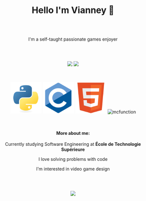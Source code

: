 <div align="center">
  <h1>Hello I'm Vianney 👋</h1>
  
  </br></br>
  
  I'm a self-taught passionate games enjoyer

  </br></br>

  <!-- https://github.com/anuraghazra/github-readme-stats -->
  <img src="https://github-readme-stats.vercel.app/api?username=Vianpyro&hide=issues&show_icons=true&theme=github_dark_dimmed"/>
  <img src="https://github-readme-stats.vercel.app/api/top-langs/?username=Vianpyro&layout=compact&theme=github_dark_dimmed"/>

  </br></br>
  <img height="100" title="Python" alt="python" src="https://github.com/devicons/devicon/blob/master/icons/python/python-original.svg">
  <img height="100" title="C" alt="c" src="https://github.com/devicons/devicon/blob/master/icons/c/c-original.svg">
  <img height="100" title="HTML" alt="HTML" src="https://github.com/devicons/devicon/blob/master/icons/html5/html5-original.svg">
  <img height="100" title="MCFunction" alt="mcfunction" src="https://static.wikia.nocookie.net/minecraft_gamepedia/images/5/5b/Command_Block_Texture_Reveal.png/revision/latest/scale-to-width-down/100?cb=20230614040632">
  
  </br>

  <h4>More about me:</h4>
  
  Currently studying Software Engineering at **École de Technologie Supérieure**
  
  I love solving problems with code
  
  I'm interested in video game design

  </br></br>
  
  <img src="https://komarev.com/ghpvc/?username=Vianpyro&color=red"/>
</div>
